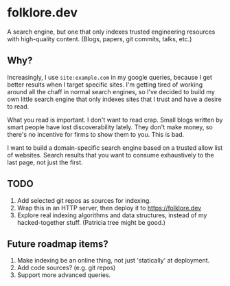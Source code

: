 # folklore.dev

A search engine, but one that only indexes trusted engineering resources with
high-quality content. (Blogs, papers, git commits, talks, etc.)

## Why?

Increasingly, I use `site:example.com` in my google queries, because I get
better results when I target specific sites. I'm getting tired of working around
all the chaff in normal search engines, so I've decided to build my own little
search engine that only indexes sites that I trust and have a desire to read.

What you read is important. I don't want to read crap. Small blogs written by
smart people have lost discoverability lately. They don't make money, so there's
no incentive for firms to show them to you. This is bad.

I want to build a domain-specific search engine based on a trusted allow list of
websites. Search results that you want to consume exhaustively to the last page,
not just the first.

## TODO

1. Add selected git repos as sources for indexing.
2. Wrap this in an HTTP server, then deploy it to https://folklore.dev
3. Explore real indexing algorithms and data structures, instead of my
   hacked-together stuff. (Patricia tree might be good.)

## Future roadmap items?

1. Make indexing be an online thing, not just 'statically' at deployment.
2. Add code sources? (e.g. git repos)
3. Support more advanced queries.
